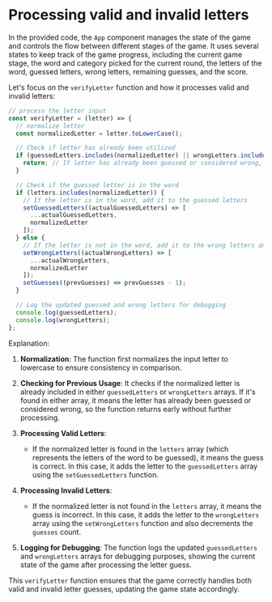 # Processing valid and invalid letters

In the provided code, the `App` component manages the state of the game and controls the flow between different stages of the game. It uses several states to keep track of the game progress, including the current game stage, the word and category picked for the current round, the letters of the word, guessed letters, wrong letters, remaining guesses, and the score.

Let's focus on the `verifyLetter` function and how it processes valid and invalid letters:

```jsx
// process the letter input
const verifyLetter = (letter) => {
  // normalize letter
  const normalizedLetter = letter.toLowerCase();

  // Check if letter has already been utilized
  if (guessedLetters.includes(normalizedLetter) || wrongLetters.includes(normalizedLetter)) {
    return; // If letter has already been guessed or considered wrong, return early
  }

  // Check if the guessed letter is in the word
  if (letters.includes(normalizedLetter)) {
    // If the letter is in the word, add it to the guessed letters
    setGuessedLetters((actualGuessedLetters) => [
      ...actualGuessedLetters,
      normalizedLetter
    ]);
  } else {
    // If the letter is not in the word, add it to the wrong letters and decrement the guesses
    setWrongLetters((actualWrongLetters) => [
      ...actualWrongLetters,
      normalizedLetter
    ]);
    setGuesses((prevGuesses) => prevGuesses - 1);
  }

  // Log the updated guessed and wrong letters for debugging
  console.log(guessedLetters);
  console.log(wrongLetters);
};
```

Explanation:

1. **Normalization**: The function first normalizes the input letter to lowercase to ensure consistency in comparison.

2. **Checking for Previous Usage**: It checks if the normalized letter is already included in either `guessedLetters` or `wrongLetters` arrays. If it's found in either array, it means the letter has already been guessed or considered wrong, so the function returns early without further processing.

3. **Processing Valid Letters**:
   - If the normalized letter is found in the `letters` array (which represents the letters of the word to be guessed), it means the guess is correct. In this case, it adds the letter to the `guessedLetters` array using the `setGuessedLetters` function.
   
4. **Processing Invalid Letters**:
   - If the normalized letter is not found in the `letters` array, it means the guess is incorrect. In this case, it adds the letter to the `wrongLetters` array using the `setWrongLetters` function and also decrements the `guesses` count.

5. **Logging for Debugging**: The function logs the updated `guessedLetters` and `wrongLetters` arrays for debugging purposes, showing the current state of the game after processing the letter guess.

This `verifyLetter` function ensures that the game correctly handles both valid and invalid letter guesses, updating the game state accordingly.